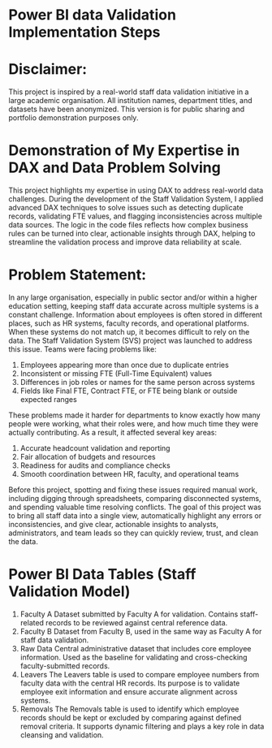 # Power BI data Validation Implementation Steps

# Disclaimer:
This project is inspired by a real-world staff data validation initiative in a large academic organisation. All institution names, department titles, and datasets have been anonymized. This version is for public sharing and portfolio demonstration purposes only. 

# Demonstration of My Expertise in DAX and Data Problem Solving
This project highlights my expertise in using DAX to address real-world data challenges. During the development of the Staff Validation System, I applied advanced DAX techniques to solve issues such as detecting duplicate records, validating FTE values, and flagging inconsistencies across multiple data sources. The logic in the code files reflects how complex business rules can be turned into clear, actionable insights through DAX, helping to streamline the validation process and improve data reliability at scale.

# Problem Statement:
In any large organisation, especially in public sector and/or within a higher education setting, keeping staff data accurate across multiple systems is a constant challenge. Information about employees is often stored in different places, such as HR systems, faculty records, and operational platforms. When these systems do not match up, it becomes difficult to rely on the data.
The Staff Validation System (SVS) project was launched to address this issue. Teams were facing problems like:
1. Employees appearing more than once due to duplicate entries
2. Inconsistent or missing FTE (Full-Time Equivalent) values
3. Differences in job roles or names for the same person across systems
4. Fields like Final FTE, Contract FTE, or FTE being blank or outside expected ranges
   
These problems made it harder for departments to know exactly how many people were working, what their roles were, and how much time they were actually contributing. As a result, it affected several key areas:
1. Accurate headcount validation and reporting
2. Fair allocation of budgets and resources
3. Readiness for audits and compliance checks
4. Smooth coordination between HR, faculty, and operational teams
   
Before this project, spotting and fixing these issues required manual work, including digging through spreadsheets, comparing disconnected systems, and spending valuable time resolving conflicts.
The goal of this project was to bring all staff data into a single view, automatically highlight any errors or inconsistencies, and give clear, actionable insights to analysts, administrators, and team leads so they can quickly review, trust, and clean the data.

# Power BI Data Tables (Staff Validation Model)
1. Faculty A
Dataset submitted by Faculty A for validation. Contains staff-related records to be reviewed against central reference data.
2. Faculty B
Dataset from Faculty B, used in the same way as Faculty A for staff data validation.
3. Raw Data
Central administrative dataset that includes core employee information. Used as the baseline for validating and cross-checking faculty-submitted records.
4. Leavers
The Leavers table is used to compare employee numbers from faculty data with the central HR records. Its purpose is to validate employee exit information and ensure accurate alignment across systems.
5. Removals
The Removals table is used to identify which employee records should be kept or excluded by comparing against defined removal criteria. It supports dynamic filtering and plays a key role in data cleansing and validation.
